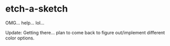 # etch-a-sketch
OMG... help... lol...

Update:
Getting there... plan to come back to figure out/implement different color options.